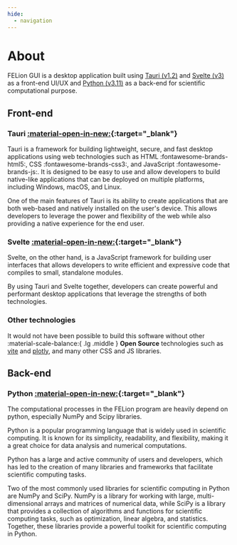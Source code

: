 ```yaml
---
hide:
  - navigation
---
```


# About

FELion GUI is a desktop application built using [Tauri (v1.2)](https://tauri.app) and [Svelte (v3)](https://svelte.dev) as a front-end UI/UX and [Python (v3.11)](https://python.org) as a back-end for scientific computational purpose.

## Front-end

### Tauri [:material-open-in-new:](https://tauri.app){:target="_blank"}

Tauri is a framework for building lightweight, secure, and fast desktop applications using web technologies such as HTML :fontawesome-brands-html5:, CSS :fontawesome-brands-css3:, and JavaScript :fontawesome-brands-js:. It is designed to be easy to use and allow developers to build native-like applications that can be deployed on multiple platforms, including Windows, macOS, and Linux.

One of the main features of Tauri is its ability to create applications that are both web-based and natively installed on the user's device. This allows developers to leverage the power and flexibility of the web while also providing a native experience for the end user.

### Svelte [:material-open-in-new:](https://svelte.dev){:target="_blank"}

Svelte, on the other hand, is a JavaScript framework for building user interfaces that allows developers to write efficient and expressive code that compiles to small, standalone modules.

By using Tauri and Svelte together, developers can create powerful and performant desktop applications that leverage the strengths of both technologies.

### Other technologies

It would not have been possible to build this software without other :material-scale-balance:{ .lg .middle } __Open Source__ technologies such as [vite](https://vitejs.dev/) and [plotly](https://plotly.com/javascript/), and many other CSS and JS libraries.

## Back-end

### Python [:material-open-in-new:](https://python.org){:target="_blank"}

The computational processes in the FELion program are heavily depend on python, especially NumPy and Scipy libraries.

Python is a popular programming language that is widely used in scientific computing. It is known for its simplicity, readability, and flexibility, making it a great choice for data analysis and numerical computations.

Python has a large and active community of users and developers, which has led to the creation of many libraries and frameworks that facilitate scientific computing tasks.

Two of the most commonly used libraries for scientific computing in Python are NumPy and SciPy. NumPy is a library for working with large, multi-dimensional arrays and matrices of numerical data, while SciPy is a library that provides a collection of algorithms and functions for scientific computing tasks, such as optimization, linear algebra, and statistics. Together, these libraries provide a powerful toolkit for scientific computing in Python.
